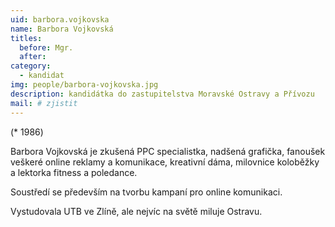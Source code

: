 ```yaml
---
uid: barbora.vojkovska
name: Barbora Vojkovská
titles:
  before: Mgr. 
  after: 
category:
  - kandidat 
img: people/barbora-vojkovska.jpg
description: kandidátka do zastupitelstva Moravské Ostravy a Přívozu
mail: # zjistit
---
```


(* 1986)

Barbora Vojkovská je zkušená PPC specialistka, nadšená grafička, fanoušek veškeré online reklamy a komunikace, kreativní dáma, milovnice koloběžky a lektorka fitness a poledance.

Soustředí se především na tvorbu kampaní pro online komunikaci.

Vystudovala UTB ve Zlíně, ale nejvíc na světě miluje Ostravu.
